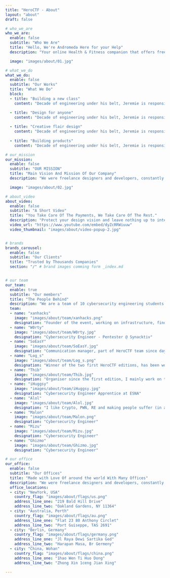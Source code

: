 ```yaml
---
title: "HeroCTF - About"
layout: "about"
draft: false

# who_we_are
who_we_are:
  enable: false
  subtitle: "Who We Are"
  title: "Hello, We're Andromeda Here for your Help"
  description: "Your online Health & Fitness companion that offers free assistance on its Facebook Group and provides quality paid guided personal training packages by and through website. We are the first ever, online manifesto in Bangladesh to make place you will select when you think of getting fit"

  image: "images/about/01.jpg"

# what_we_do
what_we_do:
  enable: false
  subtitle: "Our Works"
  title: "What We Do"
  block:
  - title: "Building a new class"
    content: "Decade of engineering under his belt, Jeremie is responsible for technical infrastructure and feature development. In Flow, wherever things just work is understanding developing complex systems"

  - title: "Design for anyone"
    content: "Decade of engineering under his belt, Jeremie is responsible for technical infrastructure and feature development. In Flow, wherever things just work is understanding developing complex systems"
    
  - title: "Creative flair design"
    content: "Decade of engineering under his belt, Jeremie is responsible for technical infrastructure and feature development. In Flow, wherever things just work is understanding developing complex systems"
    
  - title: "Building products"
    content: "Decade of engineering under his belt, Jeremie is responsible for technical infrastructure and feature development. In Flow, wherever things just work is understanding developing complex systems"

# our_mission
our_mission:
  enable: false
  subtitle: "OUR MISSION"
  title: "Main Vision And Mission Of Our Company"
  description: "We were freelance designers and developers, constantly finding ourselve deep vague feedback. leaving a notes from the sticky note piece ."

  image: "images/about/02.jpg"

# about_video
about_video:
  enable: false
  subtitle: "A Short Video"
  title: "You Take Care Of The Payments, We Take Care Of The Rest."
  description: "Protect your design vision and leave nothing up to interpretation with interaction recipes. Quickly share and access all your team members interactions by using libraries, ensuring consistcy throughout the."
  video_url: "https://www.youtube.com/embed/dyZcRRWiuuw"
  video_thumbnail: "images/about/video-popup-2.jpg"


# brands
brands_carousel:
  enable: false
  subtitle: "Our Clients"
  title: "Trusted by Thousands Companies"
  section: "/" # brand images comming form _index.md


# our team
our_team:
  enable: true
  subtitle: "Our members"
  title: "The People Behind"
  description: "We are a team of 10 cybersecurity engineering students. We study in 3 different French engineering schools, namely ENSIBS, ESNA and ESIEA.<br>We work on this event in our spare time."
  team:
  - name: "xanhacks"
    image: "images/about/team/xanhacks.png"
    designation: "Founder of the event, working on infrastructure, finding sponsors and creating challenges (mainly Web)."
  - name: "W0rty"
    image: "images/about/team/W0rty.jpg"
    designation: "Cybersecurity Engineer - Pentester @ Synacktiv"
  - name: "SoEasY"
    image: "images/about/team/SoEasY.jpg"
    designation: "Communication manager, part of HeroCTF team since day one. Because of my attraction for low level, I mainly develop reverse engineering and binary exploitation challenges"
  - name: "Log_s"
    image: "images/about/team/Log_s.png"
    designation: "Winner of the two first HeroCTF editions, has been working on the HeroCTF since v3, mainly on creating systems and programming challenges. Also treasurer and working on partnerships"
  - name: "Thib"
    image: "images/about/team/Thib.jpg"
    designation: "Organiser since the first edition, I mainly work on the creation of challs in steganography. Currently studying at ENSIBS"
  - name: "iHuggsy"
    image: "images/about/team/iHuggsy.jpg"
    designation: "Cybersecurity Engineer Apprentice at ESNA"
  - name: "Alol"
    image: "images/about/team/Alol.jpg"
    designation: "I like Crypto, PWN, RE and making people suffer (in a fun way) (for me)"
  - name: "Malon"
    image: "images/about/team/Malon.png"
    designation: "Cybersecurity Engineer"
  - name: "Mizu"
    image: "images/about/team/Mizu.jpg"
    designation: "Cybersecurity Engineer"
  - name: "Ghizmo"
    image: "images/about/team/Ghizmo.jpg"
    designation: "Cybersecurity Engineer"

# our office
our_office:
  enable: false
  subtitle: "Our Offices"
  title: "Made with Love Of around the world With Many Offices"
  description: "We were freelance designers and developers, constantly finding <br> ourselves deep in vague feedback. This made every client and team"
  office_locations:
  - city: "NewYork, USA"
    country_flag: "images/about/flags/us.png"
    address_line_one: "219 Bald Hill Drive"
    address_line_two: "Oakland Gardens, NY 11364"
  - city: "Australia, Perth"
    country_flag: "images/about/flags/au.png"
    address_line_one: "Flat 23 80 Anthony Circlet"
    address_line_two: "Port Guiseppe, TAS 2691"
  - city: "Berlin, Germany"
    country_flag: "images/about/flags/germany.png"
    address_line_one: "Jl Raya Dewi Sartika Ged"
    address_line_two: "Harapan Masa, Br Germeny"
  - city: "China, Wohan"
    country_flag: "images/about/flags/china.png"
    address_line_one: "1hao Wen Ti Huo Dong"
    address_line_two: "Zhong Xin 1ceng Jian Xing"

---
```

